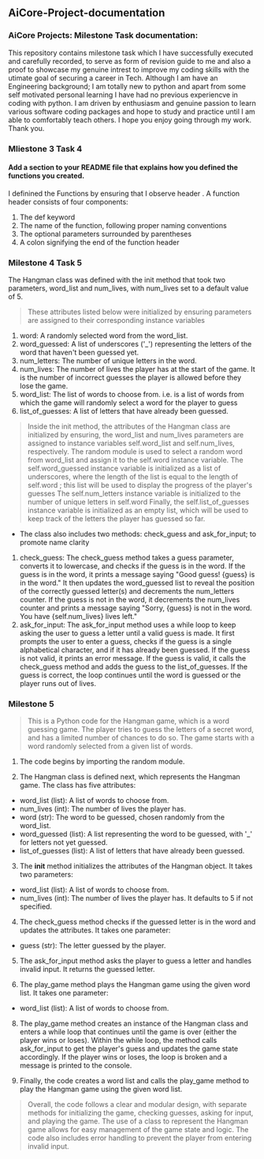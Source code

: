 ## AiCore-Project-documentation 
### AiCore Projects: Milestone Task documentation:
This repository contains milestone task which I have successfully executed and carefully recorded, to serve as form of revision guide to me and also a proof to showcase    my genuine intrest to improve my coding skills with the utimate goal of securing a career in Tech.
Although I am have an Engineering background; I am totally new to python and apart from some self motivated personal learning I have had no previous experiencve in coding with python. I am driven by enthusiasm and genuine passion to learn various software coding packages and hope to study and practice until I am able to comfortably teach others.
I hope you enjoy going through my work.
Thank you.

### Mliestone 3 Task 4
#### Add a section to your README file that explains how you defined the functions you created.
I definined the Functions by ensuring that I observe header . A function header consists of four components:
1. The def keyword
2. The name of the function, following proper naming conventions
3. The optional parameters surrounded by parentheses
4. A colon signifying the end of the function header
### Milestone 4 Task 5
The Hangman class was defined with the init method that took two parameters, word_list and num_lives, with num_lives set to a default value of 5. 

> These attributes listed below were initialized by ensuring parameters are assigned to their corresponding  instance variables 
1.	word: A randomly selected word from the word_list.
2.	word_guessed: A list of underscores ('_') representing the letters of the word that haven't been guessed yet.
3.	num_letters: The number of unique letters in the word.
4.	num_lives: The number of lives the player has at the start of the game. It is the number of incorrect guesses the player is allowed before they lose the game.
5.	word_list: The list of words to choose from. i.e. is a list of words from which the game will randomly select a word for the player to guess
6.	list_of_guesses: A list of letters that have already been guessed.
> Inside the init method, the attributes of the Hangman class are initialized by ensuring, the word_list and num_lives parameters are assigned to instance variables self.word_list and self.num_lives, respectively.
> The random module is used to select a random word from word_list and assign it to the self.word instance variable.
> The self.word_guessed instance variable is initialized as a list of underscores, where the length of the list is equal to the length of self.word ; this  list will be used to display the progress of the player's guesses
> The self.num_letters instance variable is initialized to the number of unique letters in self.word
> Finally, the self.list_of_guesses instance variable is initialized as an empty list, which will be used to keep track of the letters the player has guessed so far.
- The class also includes two methods: check_guess and ask_for_input; to promote name clarity
1.	check_guess: 
The check_guess method takes a guess parameter, converts it to lowercase, and checks if the guess is in the word. If the guess is in the word, it prints a message saying "Good guess! {guess} is in the word." It then updates the word_guessed list to reveal the position of the correctly guessed letter(s) and decrements the num_letters counter. If the guess is not in the word, it decrements the num_lives counter and prints a message saying "Sorry, {guess} is not in the word. You have {self.num_lives} lives left."
2.	ask_for_input: 
The ask_for_input method uses a while loop to keep asking the user to guess a letter until a valid guess is made. It first prompts the user to enter a guess, checks if the guess is a single alphabetical character, and if it has already been guessed. If the guess is not valid, it prints an error message. If the guess is valid, it calls the check_guess method and adds the guess to the list_of_guesses. If the guess is correct, the loop continues until the word is guessed or the player runs out of lives.

### Milestone 5

> This is a Python code for the Hangman game, which is a word guessing game. The player tries to guess the letters of a secret word, and has a limited number of chances to do so. The game starts with a word randomly selected from a given list of words.

1. The code begins by importing the random module.

2. The Hangman class is defined next, which represents the Hangman game. The class has five attributes:

- word_list (list): A list of words to choose from.
- num_lives (int): The number of lives the player has.
- word (str): The word to be guessed, chosen randomly from the word_list.
- word_guessed (list): A list representing the word to be guessed, with '_' for letters not yet guessed.
- list_of_guesses (list): A list of letters that have already been guessed.

3. The __init__ method initializes the attributes of the Hangman object. It takes two parameters:

- word_list (list): A list of words to choose from.
- num_lives (int): The number of lives the player has. It defaults to 5 if not specified.
4. The check_guess method checks if the guessed letter is in the word and updates the attributes. It takes one parameter:

- guess (str): The letter guessed by the player.
5. The ask_for_input method asks the player to guess a letter and handles invalid input. It returns the guessed letter.

7. The play_game method plays the Hangman game using the given word list. It takes one parameter:

- word_list (list): A list of words to choose from.
8. The play_game method creates an instance of the Hangman class and enters a while loop that continues until the game is over (either the player wins or loses). Within the while loop, the method calls ask_for_input to get the player's guess and updates the game state accordingly. If the player wins or loses, the loop is broken and a message is printed to the console.

9. Finally, the code creates a word list and calls the play_game method to play the Hangman game using the given word list.

> Overall, the code follows a clear and modular design, with separate methods for initializing the game, checking guesses, asking for input, and playing the game. The use of a class to represent the Hangman game allows for easy management of the game state and logic. The code also includes error handling to prevent the player from entering invalid input.
